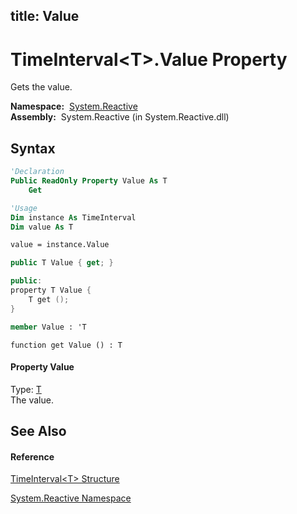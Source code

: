title: Value
---
# TimeInterval\<T\>.Value Property

Gets the value.

**Namespace:**  [System.Reactive](System.Reactive/System.Reactive)  
**Assembly:**  System.Reactive (in System.Reactive.dll)

## Syntax

```vb
'Declaration
Public ReadOnly Property Value As T
    Get
```

```vb
'Usage
Dim instance As TimeInterval
Dim value As T

value = instance.Value
```

```csharp
public T Value { get; }
```

```c++
public:
property T Value {
    T get ();
}
```

```fsharp
member Value : 'T
```

```jscript
function get Value () : T
```

#### Property Value

Type: [T](TimeInterval/TimeInterval(T))  
The value.

## See Also

#### Reference

[TimeInterval\<T\> Structure](TimeInterval/TimeInterval(T))

[System.Reactive Namespace](System.Reactive/System.Reactive)
